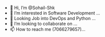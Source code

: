 - 👋 Hi, I’m @Sohail-Shk
- 👀 I’m interested in Software Development ...
- 🌱 Looking Job into DevOps and Python ...
- 💞️ I’m looking to collaborate on ...
- 📫 How to reach me (7066279657)...

<!---
Sohail-Shk/Sohail-Shk is a ✨ special ✨ repository because its `README.md` (this file) appears on your GitHub profile.
You can click the Preview link to take a look at your changes.
--->
